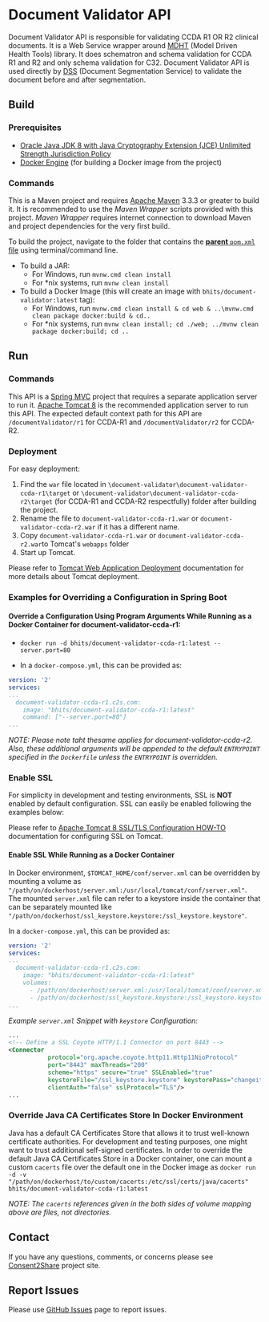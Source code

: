 # Document Validator  API

Document Validator API is responsible for validating CCDA R1 OR R2 clinical documents. It is a Web Service wrapper around [MDHT](https://www.projects.openhealthtools.org/sf/projects/mdht/) (Model Driven Health Tools) library. It does schematron and schema validation for CCDA R1 and R2 and only schema validation for C32. Document Validator API is used directly by [DSS](https://github.com/FEISystems/dss-api/tree/dev) (Document Segmentation Service) to validate the document before and after segmentation.

## Build

### Prerequisites

+ [Oracle Java JDK 8 with Java Cryptography Extension (JCE) Unlimited Strength Jurisdiction Policy](http://www.oracle.com/technetwork/java/javase/downloads/index.html)
+ [Docker Engine](https://docs.docker.com/engine/installation/) (for building a Docker image from the project)

### Commands

This is a Maven project and requires [Apache Maven](https://maven.apache.org/) 3.3.3 or greater to build it. It is recommended to use the *Maven Wrapper* scripts provided with this project. *Maven Wrapper* requires internet connection to download Maven and project dependencies for the very first build.

To build the project, navigate to the folder that contains the [**parent** `pom.xml` file](document-validator/pom.xml) using terminal/command line.

+ To build a JAR:
    + For Windows, run `mvnw.cmd clean install`
    + For *nix systems, run `mvnw clean install`
+ To build a Docker Image (this will create an image with `bhits/document-validator:latest` tag):
    + For Windows, run `mvnw.cmd clean install & cd web & ..\mvnw.cmd clean package docker:build & cd..`
    + For *nix systems, run `mvnw clean install; cd ./web; ../mvnw clean package docker:build; cd ..`


## Run

### Commands

This API is a [Spring MVC](http://docs.spring.io/spring/docs/current/spring-framework-reference/html/mvc.html) project that requires a separate application server to run it. [Apache Tomcat 8](http://tomcat.apache.org/) is the recommended application server to run this API. The expected default context path for this API are `/documentValidator/r1` for CCDA-R1 and `/documentValidator/r2` for CCDA-R2.

### Deployment

For easy deployment:

1. Find the `war` file located in `\document-validator\document-validator-ccda-r1\target` or `\document-validator\document-validator-ccda-r2\target` (for CCDA-R1 and CCDA-R2 respectfully) folder after building the project.
2. Rename the file to `document-validator-ccda-r1.war` or `document-validator-ccda-r2.war` if it has a different name.
3. Copy `document-validator-ccda-r1.war` or `document-validator-ccda-r2.war`to Tomcat's `webapps` folder
5. Start up Tomcat.

Please refer to [Tomcat Web Application Deployment](http://tomcat.apache.org/tomcat-8.0-doc/deployer-howto.html) documentation for more details about Tomcat deployment.

### Examples for Overriding a Configuration in Spring Boot

#### Override a Configuration Using Program Arguments While Running as a Docker Container for document-validator-ccda-r1:

+ `docker run -d bhits/document-validator-ccda-r1:latest --server.port=80 `

+ In a `docker-compose.yml`, this can be provided as:
```yml
version: '2'
services:
...
  document-validator-ccda-r1.c2s.com:
    image: "bhits/document-validator-ccda-r1:latest"
    command: ["--server.port=80"]
...
```

*NOTE: Please note taht thesame applies for document-validator-ccda-r2.
Also, these additional arguments will be appended to the default `ENTRYPOINT` specified in the `Dockerfile` unless the `ENTRYPOINT` is overridden.*

### Enable SSL

For simplicity in development and testing environments, SSL is **NOT** enabled by default configuration. SSL can easily be enabled following the examples below:


Please refer to [Apache Tomcat 8 SSL/TLS Configuration HOW-TO](https://tomcat.apache.org/tomcat-8.0-doc/ssl-howto.html) documentation for configuring SSL on Tomcat.

#### Enable SSL While Running as a Docker Container

In Docker environment, `$TOMCAT_HOME/conf/server.xml` can be overridden by mounting a volume as `"/path/on/dockerhost/server.xml:/usr/local/tomcat/conf/server.xml"`. The mounted `server.xml` file can refer to a keystore inside the container that can be separately mounted like `"/path/on/dockerhost/ssl_keystore.keystore:/ssl_keystore.keystore"`.

In a `docker-compose.yml`, this can be provided as:

```yml
version: '2'
services:
...
  document-validator-ccda-r1.c2s.com:
    image: "bhits/document-validator-ccda-r1:latest"
    volumes:
      - /path/on/dockerhost/server.xml:/usr/local/tomcat/conf/server.xml
      - /path/on/dockerhost/ssl_keystore.keystore:/ssl_keystore.keystore
...
```

*Example `server.xml` Snippet with `keystore` Configuration:*
```xml
...
<!-- Define a SSL Coyote HTTP/1.1 Connector on port 8443 -->
<Connector
           protocol="org.apache.coyote.http11.Http11NioProtocol"
           port="8443" maxThreads="200"
           scheme="https" secure="true" SSLEnabled="true"
           keystoreFile="/ssl_keystore.keystore" keystorePass="changeit"
           clientAuth="false" sslProtocol="TLS"/>
...
```

### Override Java CA Certificates Store In Docker Environment

Java has a default CA Certificates Store that allows it to trust well-known certificate authorities. For development and testing purposes, one might want to trust additional self-signed certificates. In order to override the default Java CA Certificates Store in a Docker container, one can mount a custom `cacerts` file over the default one in the Docker image as `docker run -d -v "/path/on/dockerhost/to/custom/cacerts:/etc/ssl/certs/java/cacerts" bhits/document-validator-ccda-r1:latest`

*NOTE: The `cacerts` references given in the both sides of volume mapping above are files, not directories.*

[//]: # (## API Documentation)


[//]: # (## Notes)

[//]: # (## Contribute)

## Contact

If you have any questions, comments, or concerns please see [Consent2Share]() project site.

## Report Issues

Please use [GitHub Issues](https://github.com/bhits/document-validator-api/issues) page to report issues.

[//]: # (License)